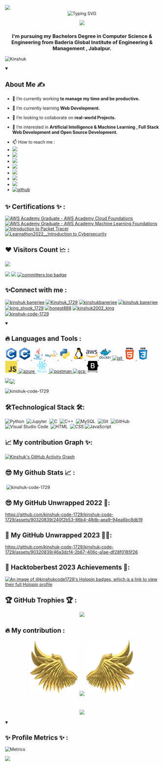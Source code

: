 <!--horizontal divider(gradiant)-->
<img src="https://user-images.githubusercontent.com/73097560/115834477-dbab4500-a447-11eb-908a-139a6edaec5c.gif">
<div align="center">
<img src="https://readme-typing-svg.herokuapp.com?font=Courgette&size=35&pause=1000&color=14D8DB&width=550&height=100&lines=Hi+there👋%2C+I'm+Kinshuk+Banerjee+!" alt="Typing SVG" />
</div>
<p align="center">
    <img src="https://readme-typing-svg.herokuapp.com/?lines=Welcome+to+my+GitHub+profile!;Have+a+look+around+it+😊!&font=Fira%20Code&color=%23D62F79&center=true&width=350&height=30">
</p>
<h3 align="center">I'm pursuing my Bachelors Degree in Computer Science & Engineering from Baderia Global Institute of Engineering & Management , Jabalpur.</h3>

![Kinshuk](https://user-images.githubusercontent.com/90320839/146675569-70a8a11a-7563-4bf5-9d7e-1ddb5c086c9b.jpeg)

<details open>
<summary> <h2>About Me ✍</h2></summary>
    
- 🔭 I’m currently working **to manage my time and be productive.**

- 🌱 I’m currently learning **Web Development.**

- 👯 I’m looking to collaborate on **real-world Projects.**

- 👀 I’m interested in **Artificial Intelligence & Machine Learning , Full Stack Web Development and Open Source Development.**
</details>

- 📫 How to reach me : 
- <a href="mailto:cs2068@global.org.in"><img src="https://img.shields.io/badge/Gmail-D14836?style=for-the-badge&logo=gmail&logoColor=white"></a>
- <a href="https://www.instagram.com/king_shook_1729" target="_blank">
  <img src="https://img.shields.io/badge/Instagram-E4405F?style=for-the-badge&logo=instagram&logoColor=white" /> </a>
- <a href="https://www.youtube.com/@kinshukbanerjee1729" target="_blank"><img src="https://img.shields.io/badge/YouTube-FF0000?style=for-the-badge&logo=youtube&logoColor=white" target="_blank"/></a>
- <a href="https://www.facebook.com/kinshuk.banerjee.90" target="_blank"> 
  <img src="https://img.shields.io/badge/Facebook-1877F2?style=for-the-badge&logo=facebook&logoColor=white" /> </a>
- [<img src = "https://img.shields.io/badge/twitter-%2320A1F1.svg?&style=for-the-badge&logo=twitter&logoColor=white">](https://twitter.com/Kinshuk_1729)
- <a href="https://t.me/kinshukbanerjee"><img src="https://img.shields.io/badge/Telegram-2CA5E0?style=for-the-badge&logo=telegram&logoColor=white"/></a>
- [<img src="https://img.shields.io/badge/linkedin-%230077B5.svg?&style=for-the-badge&logo=linkedin&logoColor=white" />](https://www.linkedin.com/in/kinshuk-banerjee1729/)
- <a href="https://github.com/kinshuk-code-1729" target="_blank">
  <img src=https://img.shields.io/badge/github-%2324292e.svg?&style=for-the-badge&logo=github&logoColor=white alt=github style="margin-bottom: 5px;" /> </a>

## ✨ Certifications ✨ :

<!--START_SECTION:badges-->

[![AWS Academy Graduate - AWS Academy Cloud Foundations](https://images.credly.com/size/110x110/images/73e4a58b-a8ef-41a3-a7db-9183dd269882/image.png)](https://www.credly.com/badges/957561ad-7654-40e0-bc8c-2a796d52fc99/public_url "AWS Academy Graduate - AWS Academy Cloud Foundations")
[![AWS Academy Graduate - AWS Academy Machine Learning Foundations](https://images.credly.com/size/110x110/images/254b883a-44a3-4cec-b6f2-946a80522b39/image.png)](https://www.credly.com/badges/4cfc91dd-8126-4606-9bea-08a623ae4d80/public_url "AWS Academy Graduate - AWS Academy Machine Learning Foundations")
[![Introduction to Packet Tracer](https://images.credly.com/size/110x110/images/09b6d58c-763a-4b40-aea1-787d8f46bbcd/Intro2PT.png)](https://www.credly.com/badges/b2604db7-dadc-423b-83b6-7d8dfae78a88/public_url")
[![Learnathon2022__Introduction to Cybersecurity](https://images.credly.com/size/110x110/images/af8c6b4e-fc31-47c4-8dcb-eb7a2065dc5b/I2CS__1_.png)](https://www.credly.com/badges/ce55999c-d837-4da9-a7a8-3c2fdd10255c/public_url "Learnathon2022__Introduction to Cybersecurity")

<!--END_SECTION:badges-->

## ❤ Visitors Count 🗠 :
<p align = "left">
  <img src="https://profile-counter.glitch.me/kinshuk-code-1729/count.svg" />
</p>


![](https://img.shields.io/github/followers/kinshuk-code-1729?style=social)
![](https://img.shields.io/github/stars/kinshuk-code-1729?style=social)
[![committers.top badge](https://user-badge.committers.top/india/kinshuk-code-1729.svg)](https://user-badge.committers.top/india/kinshuk-code-1729)

## ✨Connect with me :
<p align="left">
<a href="https://www.linkedin.com/in/kinshuk-banerjee1729/" target="blank"><img align="center" src="https://raw.githubusercontent.com/rahuldkjain/github-profile-readme-generator/master/src/images/icons/Social/linked-in-alt.svg" alt="kinshuk banerjee" height="30" width="40" /></a>
<a href="https://twitter.com/intent/follow?screen_name=Kinshuk_1729" target="blank"><img align="center" src="https://raw.githubusercontent.com/rahuldkjain/github-profile-readme-generator/master/src/images/icons/Social/twitter.svg" alt="Kinshuk_1729" height="30" width="40" /></a>
<a href="https://t.me/kinshukbanerjee" target="blank"><img align="center" src="https://cdn3.iconfinder.com/data/icons/social-icons-33/512/Telegram-512.png" alt="kinshukbanerjee" height="30" width="30" /></a>
<a href="https://www.facebook.com/kinshuk.banerjee.90" target="blank"><img align="center" src="https://raw.githubusercontent.com/rahuldkjain/github-profile-readme-generator/master/src/images/icons/Social/facebook.svg" alt="kinshuk banerjee" height="30" width="40" /></a>
<a href="https://instagram.com/king_shook_1729" target="blank"><img align="center" src="https://raw.githubusercontent.com/rahuldkjain/github-profile-readme-generator/master/src/images/icons/Social/instagram.svg" alt="king_shook_1729" height="30" width="40" /></a>
<a href="https://wa.me/919753868409" target="blank"><img align="center" src="https://cdn0.iconfinder.com/data/icons/social-circle-3/72/Whatsapp-512.png" alt="honest888" height="30" width="30" /></a>
<a href="https://www.hackerrank.com/kinshuk2002_king" target="blank"><img align="center" src="https://raw.githubusercontent.com/rahuldkjain/github-profile-readme-generator/master/src/images/icons/Social/hackerrank.svg" alt="kinshuk2002_king" height="30" width="40" /></a>
<a href="https://www.leetcode.com/kinshuk-code-1729" target="blank"><img align="center" src="https://raw.githubusercontent.com/rahuldkjain/github-profile-readme-generator/master/src/images/icons/Social/leet-code.svg" alt="kinshuk-code-1729" height="30" width="40" /></a>
</p>

<details open>
<summary><h2>🔥 Languages and Tools :</h2></summary>
<p align="left"> <a href="https://www.cprogramming.com/" target="_blank" rel="noreferrer"> <img src="https://raw.githubusercontent.com/devicons/devicon/master/icons/c/c-original.svg" alt="c" width="40" height="40"/> </a> <a href="https://www.w3schools.com/cpp/" target="_blank" rel="noreferrer"> <img src="https://raw.githubusercontent.com/devicons/devicon/master/icons/cplusplus/cplusplus-original.svg" alt="cplusplus" width="40" height="40"/> </a> <a href="https://www.java.com" target="_blank" rel="noreferrer"> <img src="https://raw.githubusercontent.com/devicons/devicon/master/icons/java/java-original.svg" alt="java" width="40" height="40"/> </a> <a href="https://www.mysql.com/" target="_blank" rel="noreferrer"> <img src="https://raw.githubusercontent.com/devicons/devicon/master/icons/mysql/mysql-original-wordmark.svg" alt="mysql" width="40" height="40"/> </a> <a href="https://www.python.org" target="_blank" rel="noreferrer"> <img src="https://raw.githubusercontent.com/devicons/devicon/master/icons/python/python-original.svg" alt="python" width="40" height="40"/> </a> <a href="https://www.linux.org/" target="_blank" rel="noreferrer"> <img src="https://raw.githubusercontent.com/devicons/devicon/master/icons/linux/linux-original.svg" alt="linux" width="40" height="40"/> </a><a href="https://aws.amazon.com" target="_blank" rel="noreferrer"> <img src="https://raw.githubusercontent.com/devicons/devicon/master/icons/amazonwebservices/amazonwebservices-original-wordmark.svg" alt="aws" width="40" height="40"/> </a> <a href="https://www.docker.com/" target="_blank" rel="noreferrer"> <img src="https://raw.githubusercontent.com/devicons/devicon/master/icons/docker/docker-original-wordmark.svg" alt="docker" width="40" height="40"/> </a> <a href="https://git-scm.com/" target="_blank" rel="noreferrer"> <img src="https://www.vectorlogo.zone/logos/git-scm/git-scm-icon.svg" alt="git" width="40" height="40"/> </a> <a href="https://www.w3schools.com/html/default.asp" target="_blank" rel="noreferrer"> <img src="https://raw.githubusercontent.com/devicons/devicon/master/icons/html5/html5-original-wordmark.svg" alt="html5" width="40" height="40"/> </a>   <a href="https://www.w3schools.com/css/" target="_blank" rel="noreferrer"> <img src="https://raw.githubusercontent.com/devicons/devicon/master/icons/css3/css3-original-wordmark.svg" alt="css3" width="40" height="40"/> </a> <a href="https://www.w3schools.com/js/default.asp" target="_blank" rel="noreferrer"> <img src="https://raw.githubusercontent.com/devicons/devicon/master/icons/javascript/javascript-original.svg" alt="javascript" width="40" height="40"/> </a> <a href="https://azure.microsoft.com/en-in/" target="_blank" rel="noreferrer"> <img src="https://www.vectorlogo.zone/logos/microsoft_azure/microsoft_azure-icon.svg" alt="azure" width="40" height="40"/> </a> <a href="https://reactjs.org/" target="_blank" rel="noreferrer"> <img src="https://raw.githubusercontent.com/devicons/devicon/master/icons/react/react-original-wordmark.svg" alt="react" width="40" height="40"/> </a> <a href="https://postman.com" target="_blank" rel="noreferrer"> <img src="https://www.vectorlogo.zone/logos/getpostman/getpostman-icon.svg" alt="postman" width="40" height="40"/> </a> <a href="https://cloud.google.com" target="_blank" rel="noreferrer"> <img src="https://www.vectorlogo.zone/logos/google_cloud/google_cloud-icon.svg" alt="gcp" width="40" height="40"/> </a> <a href="https://getbootstrap.com" target="_blank"><img src="https://raw.githubusercontent.com/devicons/devicon/master/icons/bootstrap/bootstrap-plain-wordmark.svg" alt="bootstrap" width="40" height="40" /></a>
</p>
</details>
<p><img align="left" src="https://github-profile-summary-cards.vercel.app/api/cards/most-commit-language?username=kinshuk-code-1729&theme=highcontrast" /></p>
<p><img align="center" src="https://github-profile-summary-cards.vercel.app/api/cards/repos-per-language?username=kinshuk-code-1729&theme=highcontrast"/></p>
<p><img align="center" src="https://github-readme-stats.vercel.app/api/top-langs/?username=kinshuk-code-1729&theme=highcontrast&layout=pie" alt="kinshuk-code-1729" /></p>

## 🛠Technological Stack 🛠:
![Python](https://img.shields.io/badge/-Python-ffffff?style=flat&logo=python&logoColor=007ACC)&nbsp;
![Jupyter](https://img.shields.io/badge/-Jupyter-ffffff?style=flat&logo=jupyter&logoColor=007ACC)&nbsp;
![C](https://img.shields.io/badge/-C-ffffff?style=flat&logo=cplusplus&logoColor=007ACC)&nbsp;
![C++](https://img.shields.io/badge/-C++-ffffff?style=flat&logo=cplusplus&logoColor=007ACC)&nbsp;
![MySQL](https://img.shields.io/badge/-MySQL-ffffff?style=flat&logo=mysql)&nbsp;
![Git](https://img.shields.io/badge/-Git-ffffff?style=flat&logo=git)&nbsp;
![GitHub](https://img.shields.io/badge/-GitHub-ffffff?style=flat&logo=github&logoColor=000000)&nbsp;
![Visual Studio Code](https://img.shields.io/badge/-Visual%20Studio%20Code-ffffff?style=flat&logo=visual-studio-code&logoColor=007ACC)&nbsp;
![HTML](https://img.shields.io/badge/-HTML-ffffff?style=flat&logo=HTML5)&nbsp;
![CSS](https://img.shields.io/badge/-CSS-ffffff?style=flat&logo=CSS3&logoColor=1572B6)
![JavaScript](https://img.shields.io/badge/-JavaScript-ffffff?style=flat&logo=javascript&logoColor=fad63d)&nbsp;

## 📈 My contribution Graph ✨:
<!-- <a href="#"><img alt="Kinshuk's Activity Graph" src="https://github-readme-activity-graph.vercel.app/graph/?username=kinshuk-code-1729&bg_color=1F222E&color=F8D866&line=F85D7F&point=FFFFFF&hide_border=true" /></a> -->

[![Kinshuk's GitHub Activity Graph](https://github-readme-activity-graph.vercel.app/graph?username=kinshuk-code-1729&bg_color=0d1117&color=ffffff&line=00b3ff&point=f9fafa&area=true&hide_border=true)](https://github.com/kinshuk-code-1729/github-readme-activity-graph)

## 😎 My Github Stats 📈 : 
<p>&nbsp;<img align="center" src="https://github-readme-stats.vercel.app/api?username=kinshuk-code-1729&theme=highcontrast&show_icons=true&locale=en" alt="kinshuk-code-1729" /></p>

## 😎 My GitHub Unwrapped 2022 🌟:
https://github.com/kinshuk-code-1729/kinshuk-code-1729/assets/90320839/240f2b53-86b4-48db-aea9-94ea6bc8db19

## 🤩 My GitHub Unwrapped 2023 🤩🌟:
https://github.com/kinshuk-code-1729/kinshuk-code-1729/assets/90320839/46a3dcf4-2b67-406c-a1ae-df28f0185f26

## 🌟 Hacktoberbest 2023 Achievements 🤩:
[![An image of @kinshukcode1729's Holopin badges, which is a link to view their full Holopin profile](https://holopin.me/kinshukcode1729)](https://holopin.io/@kinshukcode1729)

## 🏆 GitHub Trophies 🏆 : 
<p align="center"><a href="https://github.com/ryo-ma/github-profile-trophy" target="_blank"><img src="https://github-profile-trophy.vercel.app/?username=kinshuk-code-1729&theme=radical"/>
</a>
</p>

## 🔥 My contribution :
<p align="center"><a>
   <img height="180" width="160" src="https://github.com/Nitesh-thapliyal/Nitesh-thapliyal/blob/main/left.png">
   <img align="center" src="https://github-readme-streak-stats.herokuapp.com/?user=kinshuk-code-1729&theme=radical"/>
   <img height="180" width="160" src="https://github.com/Nitesh-thapliyal/Nitesh-thapliyal/blob/main/right.png">
</p>
<br/>
<p>
    <div align="center">
<a href="https://github.com/kinshuk-code-1729">
    <img src="http://github-profile-summary-cards.vercel.app/api/cards/profile-details?username=kinshuk-code-1729&theme=radical" />
  </a>
</div>
</p>

<!-- [![wakatime](https://wakatime.com/badge/user/f54b086e-b125-4c3f-b297-4ef53b6d1e7b.svg)](https://wakatime.com/@f54b086e-b125-4c3f-b297-4ef53b6d1e7b) -->

<details open>
<summary> <h2>✨ Profile Metrics ✨ :</h2> </summary>
    
![Metrics](https://metrics.lecoq.io/kinshuk-code-1729?template=classic&languages=1&people=1&achievements=1&languages.limit=8&languages.sections=most-used&languages.colors=github&languages.threshold=0%25&languages.indepth=false&languages.categories=markup%2C%20programming&languages.recent.categories=markup%2C%20programming&languages.recent.load=300&languages.recent.days=14&people.limit=24&people.size=28&people.types=followers%2C%20following&people.identicons=false&people.shuffle=false&achievements.threshold=C&achievements.secrets=true&achievements.display=detailed&achievements.limit=0&config.timezone=Asia%2FCalcutta)

</details>

<!--horizontal divider(gradiant)-->
<img src="https://user-images.githubusercontent.com/73097560/115834477-dbab4500-a447-11eb-908a-139a6edaec5c.gif">
